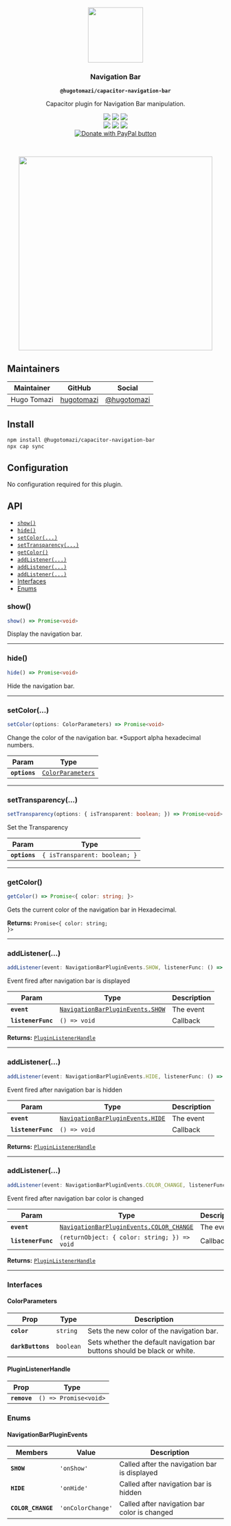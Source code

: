 <p align="center"><br><img src="https://user-images.githubusercontent.com/236501/85893648-1c92e880-b7a8-11ea-926d-95355b8175c7.png" width="128" height="128" /></p>
<h3 align="center">Navigation Bar</h3>
<p align="center"><strong><code>@hugotomazi/capacitor-navigation-bar</code></strong></p>
<p align="center">
  Capacitor plugin for Navigation Bar manipulation.
</p>

<p align="center">
  <img src="https://img.shields.io/maintenance/yes/2022?style=flat-square" />
  <a href="https://github.com/hugotomazi/navigation-bar/actions?query=workflow%3A%22CI%22"><img src="https://img.shields.io/github/workflow/status/hugotomazi/navigation-bar/CI/master?style=flat-square" /></a>
  <a href="https://www.npmjs.com/package/@hugotomazi/capacitor-navigation-bar"><img src="https://img.shields.io/npm/l/@hugotomazi/capacitor-navigation-bar?style=flat-square" /></a>
<br>
  <a href="https://www.npmjs.com/package/@hugotomazi/capacitor-navigation-bar"><img src="https://img.shields.io/npm/dw/@hugotomazi/capacitor-navigation-bar?style=flat-square" /></a>
  <a href="https://www.npmjs.com/package/@hugotomazi/capacitor-navigation-bar"><img src="https://img.shields.io/npm/v/@hugotomazi/capacitor-navigation-bar?style=flat-square" /></a>
<!-- ALL-CONTRIBUTORS-BADGE:START - Do not remove or modify this section -->
<a href="#contributors-"><img src="https://img.shields.io/badge/all%20contributors-1-orange?style=flat-square" /></a>
<!-- ALL-CONTRIBUTORS-BADGE:END -->
<br/>
<a href="https://www.paypal.com/cgi-bin/webscr?cmd=_s-xclick&hosted_button_id=F9VPVZKHK4SZW">
  <img src="https://www.paypalobjects.com/en_US/i/btn/btn_donateCC_LG.gif" alt="Donate with PayPal button">
</a>
</p>
<br/>
<p align="center">
  <img height="450" src="https://github.com/hugotomazi/navigation-bar/blob/master/demoProject/src/assets/example.gif?raw=true">
</p>

## Maintainers

| Maintainer  | GitHub                                      | Social                                                          |
| ----------- | ------------------------------------------- | --------------------------------------------------------------- |
| Hugo Tomazi | [hugotomazi](https://github.com/hugotomazi) | [@hugotomazi](https://br.linkedin.com/in/hugo-tomazi-299034101) |


## Install

```bash
npm install @hugotomazi/capacitor-navigation-bar
npx cap sync
```

## Configuration

No configuration required for this plugin.

## API

<docgen-index>

* [`show()`](#show)
* [`hide()`](#hide)
* [`setColor(...)`](#setcolor)
* [`setTransparency(...)`](#settransparency)
* [`getColor()`](#getcolor)
* [`addListener(...)`](#addlistener)
* [`addListener(...)`](#addlistener)
* [`addListener(...)`](#addlistener)
* [Interfaces](#interfaces)
* [Enums](#enums)

</docgen-index>

<docgen-api>
<!--Update the source file JSDoc comments and rerun docgen to update the docs below-->

### show()

```typescript
show() => Promise<void>
```

Display the navigation bar.

--------------------


### hide()

```typescript
hide() => Promise<void>
```

Hide the navigation bar.

--------------------


### setColor(...)

```typescript
setColor(options: ColorParameters) => Promise<void>
```

Change the color of the navigation bar.
*Support alpha hexadecimal numbers.

| Param         | Type                                                        |
| ------------- | ----------------------------------------------------------- |
| **`options`** | <code><a href="#colorparameters">ColorParameters</a></code> |

--------------------


### setTransparency(...)

```typescript
setTransparency(options: { isTransparent: boolean; }) => Promise<void>
```

Set the Transparency

| Param         | Type                                     |
| ------------- | ---------------------------------------- |
| **`options`** | <code>{ isTransparent: boolean; }</code> |

--------------------


### getColor()

```typescript
getColor() => Promise<{ color: string; }>
```

Gets the current color of the navigation bar in Hexadecimal.

**Returns:** <code>Promise&lt;{ color: string; }&gt;</code>

--------------------


### addListener(...)

```typescript
addListener(event: NavigationBarPluginEvents.SHOW, listenerFunc: () => void) => PluginListenerHandle
```

Event fired after navigation bar is displayed

| Param              | Type                                                                                 | Description |
| ------------------ | ------------------------------------------------------------------------------------ | ----------- |
| **`event`**        | <code><a href="#navigationbarpluginevents">NavigationBarPluginEvents.SHOW</a></code> | The event   |
| **`listenerFunc`** | <code>() =&gt; void</code>                                                           | Callback    |

**Returns:** <code><a href="#pluginlistenerhandle">PluginListenerHandle</a></code>

--------------------


### addListener(...)

```typescript
addListener(event: NavigationBarPluginEvents.HIDE, listenerFunc: () => void) => PluginListenerHandle
```

Event fired after navigation bar is hidden

| Param              | Type                                                                                 | Description |
| ------------------ | ------------------------------------------------------------------------------------ | ----------- |
| **`event`**        | <code><a href="#navigationbarpluginevents">NavigationBarPluginEvents.HIDE</a></code> | The event   |
| **`listenerFunc`** | <code>() =&gt; void</code>                                                           | Callback    |

**Returns:** <code><a href="#pluginlistenerhandle">PluginListenerHandle</a></code>

--------------------


### addListener(...)

```typescript
addListener(event: NavigationBarPluginEvents.COLOR_CHANGE, listenerFunc: (returnObject: { color: string; }) => void) => PluginListenerHandle
```

Event fired after navigation bar color is changed

| Param              | Type                                                                                         | Description |
| ------------------ | -------------------------------------------------------------------------------------------- | ----------- |
| **`event`**        | <code><a href="#navigationbarpluginevents">NavigationBarPluginEvents.COLOR_CHANGE</a></code> | The event   |
| **`listenerFunc`** | <code>(returnObject: { color: string; }) =&gt; void</code>                                   | Callback    |

**Returns:** <code><a href="#pluginlistenerhandle">PluginListenerHandle</a></code>

--------------------


### Interfaces


#### ColorParameters

| Prop              | Type                 | Description                                                               |
| ----------------- | -------------------- | ------------------------------------------------------------------------- |
| **`color`**       | <code>string</code>  | Sets the new color of the navigation bar.                                 |
| **`darkButtons`** | <code>boolean</code> | Sets whether the default navigation bar buttons should be black or white. |


#### PluginListenerHandle

| Prop         | Type                                      |
| ------------ | ----------------------------------------- |
| **`remove`** | <code>() =&gt; Promise&lt;void&gt;</code> |


### Enums


#### NavigationBarPluginEvents

| Members            | Value                        | Description                                  |
| ------------------ | ---------------------------- | -------------------------------------------- |
| **`SHOW`**         | <code>'onShow'</code>        | Called after the navigation bar is displayed |
| **`HIDE`**         | <code>'onHide'</code>        | Called after navigation bar is hidden        |
| **`COLOR_CHANGE`** | <code>'onColorChange'</code> | Called after navigation bar color is changed |

</docgen-api>
